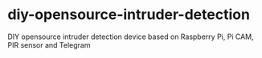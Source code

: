 # diy-opensource-intruder-detection
DIY opensource intruder detection device based on Raspberry Pi, Pi CAM, PIR sensor and Telegram

